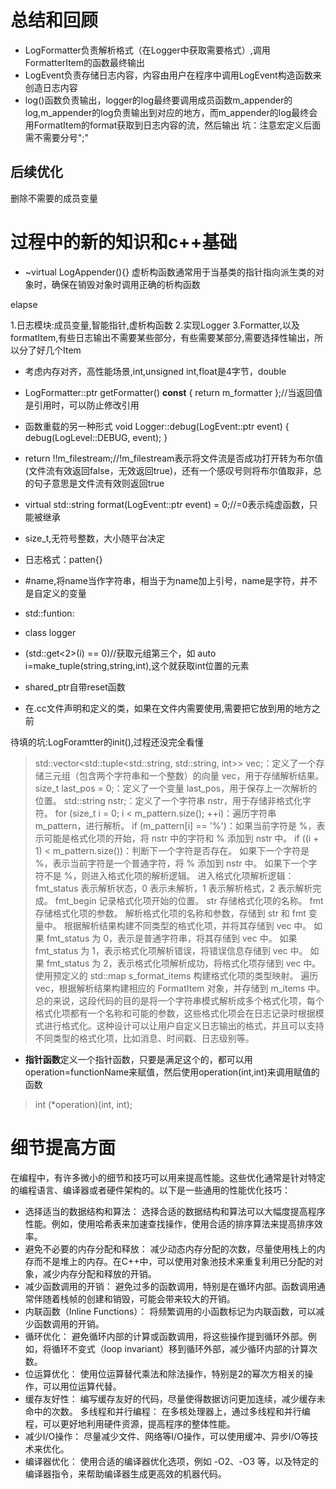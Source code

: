 总结和回顾
====
- LogFormatter负责解析格式（在Logger中获取需要格式）,调用FormatterItem的函数最终输出
- LogEvent负责存储日志内容，内容由用户在程序中调用LogEvent构造函数来创造日志内容
- log()函数负责输出，logger的log最终要调用成员函数m_appender的log,m_appender的log负责输出到对应的地方，而m_appender的log最终会用FormatItem的format获取到日志内容的流，然后输出
坑：注意宏定义后面需不需要分号";"

后续优化
----
删除不需要的成员变量


过程中的新的知识和c++基础
======

- ~virtual LogAppender(){}
虚析构函数通常用于当基类的指针指向派生类的对象时，确保在销毁对象时调用正确的析构函数

elapse

1.日志模块:成员变量,智能指针,虚析构函数
2.实现Logger
3.Formatter,以及formatItem,有些日志输出不需要某些部分，有些需要某部分,需要选择性输出，所以分了好几个Item

- 考虑内存对齐，高性能场景,int,unsigned int,float是4字节，double
- LogFormatter::ptr getFormatter() **const** { return m_formatter };//当返回值是引用时，可以防止修改引用
- 函数重载的另一种形式
  	void Logger::debug(LogEvent::ptr event) {
		debug(LogLevel::DEBUG, event);
	}
- 	return !!m_filestream;//!m_filestream表示将文件流是否成功打开转为布尔值(文件流有效返回false，无效返回true)，还有一个感叹号则将布尔值取非，总的句子意思是文件流有效则返回true
- virtual std::string format(LogEvent::ptr event) = 0;//=0表示纯虚函数，只能被继承
- size_t,无符号整数，大小随平台决定
- 日志格式：patten{}
- #name,将name当作字符串，相当于为name加上引号，name是字符，并不是自定义的变量
- std::funtion:
- class logger
- (std::get<2>(i) == 0)//获取元组第三个，如 auto i=make_tuple(string,string,int),这个就获取int位置的元素

- shared_ptr自带reset函数
- 在.cc文件声明和定义的类，如果在文件内需要使用,需要把它放到用的地方之前

待填的坑:LogForamtter的init(),过程还没完全看懂

> std::vector<std::tuple<std::string, std::string, int>> vec;：定义了一个存储三元组（包含两个字符串和一个整数）的向量 vec，用于存储解析结果。
size_t last_pos = 0;：定义了一个变量 last_pos，用于保存上一次解析的位置。
std::string nstr;：定义了一个字符串 nstr，用于存储非格式化字符。
for (size_t i = 0; i < m_pattern.size(); ++i)：遍历字符串 m_pattern，进行解析。
if (m_pattern[i] == '%')：如果当前字符是 %，表示可能是格式化项的开始，将 nstr 中的字符和 % 添加到 nstr 中。
if ((i + 1) < m_pattern.size())：判断下一个字符是否存在。
如果下一个字符是 %，表示当前字符是一个普通字符，将 % 添加到 nstr 中。
如果下一个字符不是 %，则进入格式化项的解析逻辑。
进入格式化项解析逻辑：
fmt_status 表示解析状态，0 表示未解析，1 表示解析格式，2 表示解析完成。
fmt_begin 记录格式化项开始的位置。
str 存储格式化项的名称。
fmt 存储格式化项的参数。
解析格式化项的名称和参数，存储到 str 和 fmt 变量中。
根据解析结果构建不同类型的格式化项，并将其存储到 vec 中。
如果 fmt_status 为 0，表示是普通字符串，将其存储到 vec 中。
如果 fmt_status 为 1，表示格式化项解析错误，将错误信息存储到 vec 中。
如果 fmt_status 为 2，表示格式化项解析成功，将格式化项存储到 vec 中。
使用预定义的 std::map s_format_items 构建格式化项的类型映射。
遍历 vec，根据解析结果构建相应的 FormatItem 对象，并存储到 m_items 中。
总的来说，这段代码的目的是将一个字符串模式解析成多个格式化项，每个格式化项都有一个名称和可能的参数，这些格式化项会在日志记录时根据模式进行格式化。这种设计可以让用户自定义日志输出的格式，并且可以支持不同类型的格式化项，比如消息、时间戳、日志级别等。


- **指针函数**定义一个指针函数，只要是满足这个的，都可以用operation=functionName来赋值，然后使用operation(int,int)来调用赋值的函数
> int (*operation)(int, int);

细节提高方面
==============
在编程中，有许多微小的细节和技巧可以用来提高性能。这些优化通常是针对特定的编程语言、编译器或者硬件架构的。以下是一些通用的性能优化技巧：
- 选择适当的数据结构和算法： 选择合适的数据结构和算法可以大幅度提高程序性能。例如，使用哈希表来加速查找操作，使用合适的排序算法来提高排序效率。
- 避免不必要的内存分配和释放： 减少动态内存分配的次数，尽量使用栈上的内存而不是堆上的内存。在C++中，可以使用对象池技术来重复利用已分配的对象，减少内存分配和释放的开销。
- 减少函数调用的开销： 避免过多的函数调用，特别是在循环内部。函数调用通常伴随着栈帧的创建和销毁，可能会带来较大的开销。
- 内联函数（Inline Functions）： 将频繁调用的小函数标记为内联函数，可以减少函数调用的开销。
- 循环优化： 避免循环内部的计算或函数调用，将这些操作提到循环外部。例如，将循环不变式（loop invariant）移到循环外部，减少循环内部的计算次数。
- 位运算优化： 使用位运算替代乘法和除法操作，特别是2的幂次方相关的操作，可以用位运算代替。
- 缓存友好性： 编写缓存友好的代码，尽量使得数据访问更加连续，减少缓存未命中的次数。
多线程和并行编程： 在多核处理器上，通过多线程和并行编程，可以更好地利用硬件资源，提高程序的整体性能。
- 减少I/O操作： 尽量减少文件、网络等I/O操作，可以使用缓冲、异步I/O等技术来优化。
- 编译器优化： 使用合适的编译器优化选项，例如 -O2、-O3 等，以及特定的编译器指令，来帮助编译器生成更高效的机器代码。
